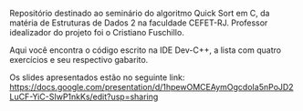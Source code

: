 Repositório destinado ao seminário do algoritmo Quick Sort em C, da matéria de Estruturas de Dados 2 na faculdade CEFET-RJ. Professor idealizador do projeto foi o Cristiano Fuschillo.

Aqui você encontra o código escrito na IDE Dev-C++, a lista com quatro exercícios e seu respectivo gabarito.

Os slides apresentados estão no seguinte link: https://docs.google.com/presentation/d/1hpewOMCEAymOgcdoIa5nPoJD2LuCF-YiC-SIwP1nkKs/edit?usp=sharing
